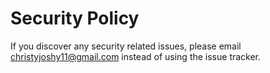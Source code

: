 # Security Policy

If you discover any security related issues, please email christyjoshy11@gmail.com instead of using the issue tracker.
